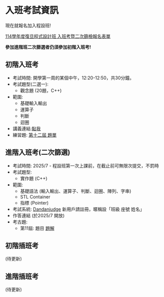 # 入班考試資訊

現在就報名加入程設班! 

[114學年度復旦程式設計班 入班考暨二次篩檢報名表單](https://forms.gle/5SeZ6jUrtXipsf3h9)

**參加進階班二次篩選者仍須參加初階入班考!**

## 初階入班考
- 考試時間: 開學第一周的某個中午，12:20-12:50，共30分鐘。
- 考試題型(二選一):
  - 觀念題 (20題，C++)
- 範圍:
  - 基礎輸入輸出
  - 運算子
  - 判斷
  - 迴圈
- 講義連結:[點我](https://fudan-computer-science.github.io/homepage/docs/%E8%AC%9B%E7%BE%A9/%E8%AC%9B%E7%BE%A9/Beginner_textbook/chapter1)
- 練習題: [第十二屆 題單](https://hackmd.io/X2xWQ_NFRIWdy4UYYARuNA) 

## 進階入班考(二次篩選)
- 考試時間: 2025/7 - 程設班第一次上課前，在截止前可無限次提交，不罰時
- 考試題型:
  - 實作題 (C++) 
- 範圍:
  - 基礎語法 (輸入輸出、運算子、判斷、迴圈、陣列、字串)
  - STL Container
  - 指標 (Pointer)
- 考試系統: [Dandanjudge](https://dandanjudge.fdhs.tyc.edu.tw/) 新用戶請註冊，暱稱設「班級 座號 姓名」
- 作答連結 (於2025/7 開放)
- 考古題:
  - 第11屆: 題目 [題解](https://hackmd.io/hPCBQdOFSoOcFnaARTYCJw)

## 初階插班考
(待更新)

## 進階插班考
(待更新)
